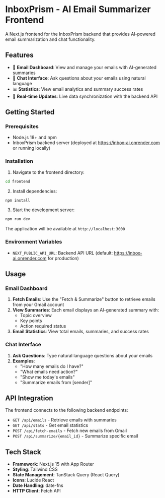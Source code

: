 # InboxPrism - AI Email Summarizer Frontend

A Next.js frontend for the InboxPrism backend that provides AI-powered email summarization and chat functionality.

## Features

- 📧 **Email Dashboard**: View and manage your emails with AI-generated summaries
- 💬 **Chat Interface**: Ask questions about your emails using natural language
- 📊 **Statistics**: View email analytics and summary success rates
- 🔄 **Real-time Updates**: Live data synchronization with the backend API

## Getting Started

### Prerequisites

- Node.js 18+ and npm
- InboxPrism backend server (deployed at https://inbox-ai.onrender.com or running locally)

### Installation

1. Navigate to the frontend directory:

```bash
cd frontend
```

2. Install dependencies:

```bash
npm install
```

3. Start the development server:

```bash
npm run dev
```

The application will be available at `http://localhost:3000`

### Environment Variables

- `NEXT_PUBLIC_API_URL`: Backend API URL (default: https://inbox-ai.onrender.com for production)

## Usage

### Email Dashboard

1. **Fetch Emails**: Use the "Fetch & Summarize" button to retrieve emails from your Gmail account
2. **View Summaries**: Each email displays an AI-generated summary with:
   - Topic overview
   - Key points
   - Action required status
3. **Email Statistics**: View total emails, summaries, and success rates

### Chat Interface

1. **Ask Questions**: Type natural language questions about your emails
2. **Examples**:
   - "How many emails do I have?"
   - "What emails need action?"
   - "Show me today's emails"
   - "Summarize emails from [sender]"

## API Integration

The frontend connects to the following backend endpoints:

- `GET /api/emails` - Retrieve emails with summaries
- `GET /api/stats` - Get email statistics
- `POST /api/fetch-emails` - Fetch new emails from Gmail
- `POST /api/summarize/{email_id}` - Summarize specific email

## Tech Stack

- **Framework**: Next.js 15 with App Router
- **Styling**: Tailwind CSS
- **State Management**: TanStack Query (React Query)
- **Icons**: Lucide React
- **Date Handling**: date-fns
- **HTTP Client**: Fetch API
